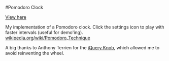 #Pomodoro Clock

[View here](https://rawgit.com/VitaC123/Pomodoro-Clock/master/index.html)

My implementation of a Pomodoro clock. Click the settings icon to play with faster intervals (useful for demo'ing).
[wikipedia.org/wiki/Pomodoro_Technique](https://en.wikipedia.org/wiki/Pomodoro_Technique)

A big thanks to Anthony Terrien for the [jQuery Knob](http://anthonyterrien.com/knob/), which allowed me to avoid reinventing the wheel.